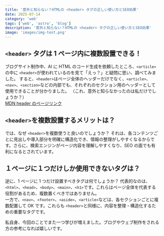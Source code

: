 ```yaml
---
title: '意外と知らない？HTMLの <header> タグの正しい使い方とSEO効果'
date: 2025-07-14
category: 'web'
tags: ['web', 'astro', 'blog']
description: '意外と知らない？HTMLの <header> タグの正しい使い方とSEO効果'
image: 'images/img-test.png'
---
```


## `<header>` タグは 1 ページ内に複数設置できる！

ブログサイト制作中、AI に HTML のコード生成を依頼したところ、`<article>`の中に `<header>`が使われているのを見て「えっ？」と疑問に思い、調べてみました。
すると、`<header>`はページ全体のヘッダーだけでなく、`<article>`、`<nav>`、`<section>`などの内部でも、それぞれのセクション用のヘッダーとして使用できることが分かりました。
（これ、意外と知らなかったのは私だけでしょうか？）  
[MDN header のページリンク](https://developer.mozilla.org/ja/docs/Web/HTML/Element/header)

## `<header>`を複数設置するメリットは？

では、なぜ `<header>`を複数使うと良いのでしょうか？
それは、各コンテンツごとに見出しや導入部分を明確に構造化でき、情報の整理がしやすくなるからです。さらに、検索エンジンがページ内容を理解しやすくなり、SEO の面でも有利になるとされています。

## １ページに１つだけしか使用できないタグは？

逆に、1 ページに 1 つだけ設置すべきタグは何でしょうか？
代表的なのは、`<html>`、`<head>`、`<body>`、`<main>`、`<h1>`です。これらはページ全体を代表する役割があるため、複数置くべきではありません。<br>
一方で、`<nav>`、`<footer>`、`<aside>`、`<article>`などは、各セクションごとに複数配置して OK です。これらも `<header>`と同様に、内容を整理・構造化するための重要なタグです。

私自身、今回のことでまた一つ学びが増えました。ブログやウェブ制作をされる方の参考になれば嬉しいです。
